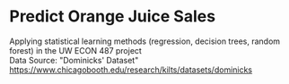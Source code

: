 # Predict Orange Juice Sales
Applying statistical learning methods (regression, decision trees, random forest) in the UW ECON 487 project <br>
Data Source: "Dominicks' Dataset" https://www.chicagobooth.edu/research/kilts/datasets/dominicks
